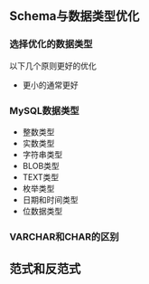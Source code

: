 ## Schema与数据类型优化

### 选择优化的数据类型

以下几个原则更好的优化

+ 更小的通常更好

### MySQL数据类型

+ 整数类型
+ 实数类型
+ 字符串类型
+ BLOB类型
+ TEXT类型
+ 枚举类型
+ 日期和时间类型
+ 位数据类型

### VARCHAR和CHAR的区别

## 范式和反范式

